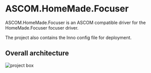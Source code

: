 # ASCOM.HomeMade.Focuser

ASCOM.HomeMade.Focuser is an ASCOM compatible driver for the HomeMade.Focuser focuser driver.

The project also contains the Inno config file for deployment.

## Overall architecture

![project box](http://www.raguenaud-online.org/cedric/photos/astro/focuser/focuser.png)


